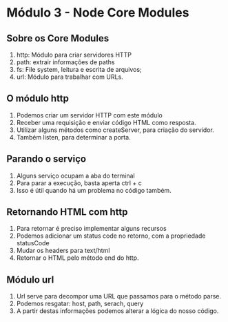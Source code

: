 # Módulo 3 - Node Core Modules

## Sobre os Core Modules
1. http: Módulo para criar servidores HTTP
2. path: extrair informações de paths 
3. fs: File system, leitura e escrita de arquivos;
4. url: Módulo para trabalhar com URLs.

## O módulo http
1. Podemos criar um servidor HTTP com este módulo
2. Receber uma requisição e enviar código HTML como resposta.
3. Utilizar alguns métodos como createServer, para criação do servidor.
4. Também listen, para determinar a porta.

## Parando o serviço
1. Alguns serviço ocupam a aba do terminal
2. Para parar a execução, basta aperta ctrl + c
3. Isso é útil quando há um problema no código também.

## Retornando HTML com http
1. Para retornar é preciso implementar alguns recursos
2. Podemos adicionar um status code no retorno, com a propriedade statusCode
3. Mudar os headers para text/html
4. Retornar o HTML pelo método end do http.

## Módulo url
1. Url serve para decompor uma URL que passamos para o método parse.
2. Podemos resgatar: host, path, serach, query
3. A partir destas informações podemos alterar a lógica do nosso código.

